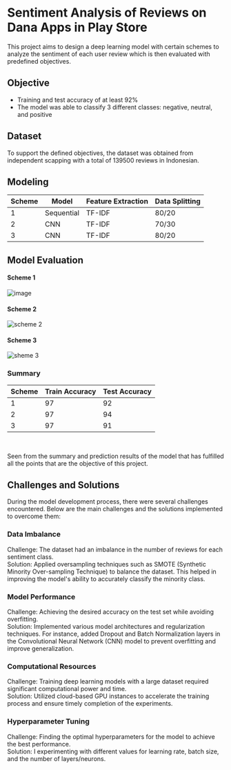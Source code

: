 # Sentiment Analysis of Reviews on Dana Apps in Play Store
This project aims to design a deep learning model with certain schemes to analyze the sentiment of each user review which is then evaluated with predefined objectives. 

## Objective
- Training and test accuracy of at least 92%
- The model was able to classify 3 different classes: negative, neutral, and positive

## Dataset
To support the defined objectives, the dataset was obtained from independent scapping with a total of 139500 reviews in Indonesian.

## Modeling
| Scheme | Model      | Feature Extraction | Data Splitting |
|--------|------------|--------------------|----------------|
| 1      | Sequential | TF-IDF             | 80/20          |
| 2      | CNN        | TF-IDF             | 70/30          |
| 3      | CNN        | TF-IDF             | 80/20          |

## Model Evaluation
#### Scheme 1
![image](https://github.com/user-attachments/assets/0c5cf502-c897-495e-af31-c1397223cc1a)
<br>

#### Scheme 2
![scheme 2](https://github.com/user-attachments/assets/b408221b-d64f-42f5-be4f-995cf6870468)
<br>

#### Scheme 3
![sheme 3](https://github.com/user-attachments/assets/00dd99d5-4c64-4184-870d-1a300d1ff236)
<br>

### Summary
| Scheme | Train Accuracy | Test Accuracy |
|--------|----------------|---------------|
| 1      | 97             | 92            |
| 2      | 97             | 94            |
| 3      | 97             | 91            |
<br>

Seen from the summary and prediction results of the model that has fulfilled all the points that are the objective of this project.

## Challenges and Solutions
During the model development process, there were several challenges encountered. Below are the main challenges and the solutions implemented to overcome them:
<br>
### Data Imbalance
Challenge: The dataset had an imbalance in the number of reviews for each sentiment class.
<br>
Solution: Applied oversampling techniques such as SMOTE (Synthetic Minority Over-sampling Technique) to balance the dataset. This helped in improving the model's ability to accurately classify the minority class.
<br>
### Model Performance
Challenge: Achieving the desired accuracy on the test set while avoiding overfitting.
<br>
Solution: Implemented various model architectures and regularization techniques. For instance, added Dropout and Batch Normalization layers in the Convolutional Neural Network (CNN) model to prevent overfitting and improve generalization.
<br>
### Computational Resources
Challenge: Training deep learning models with a large dataset required significant computational power and time.
<br>
Solution: Utilized cloud-based GPU instances to accelerate the training process and ensure timely completion of the experiments.
<br>
### Hyperparameter Tuning
Challenge: Finding the optimal hyperparameters for the model to achieve the best performance.
<br>
Solution: I experimenting with different values for learning rate, batch size, and the number of layers/neurons.
